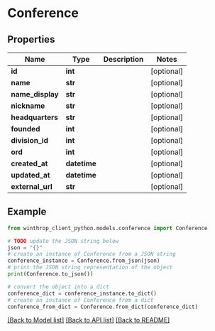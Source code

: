 # Conference


## Properties

Name | Type | Description | Notes
------------ | ------------- | ------------- | -------------
**id** | **int** |  | [optional] 
**name** | **str** |  | [optional] 
**name_display** | **str** |  | [optional] 
**nickname** | **str** |  | [optional] 
**headquarters** | **str** |  | [optional] 
**founded** | **int** |  | [optional] 
**division_id** | **int** |  | [optional] 
**ord** | **int** |  | [optional] 
**created_at** | **datetime** |  | [optional] 
**updated_at** | **datetime** |  | [optional] 
**external_url** | **str** |  | [optional] 

## Example

```python
from winthrop_client_python.models.conference import Conference

# TODO update the JSON string below
json = "{}"
# create an instance of Conference from a JSON string
conference_instance = Conference.from_json(json)
# print the JSON string representation of the object
print(Conference.to_json())

# convert the object into a dict
conference_dict = conference_instance.to_dict()
# create an instance of Conference from a dict
conference_from_dict = Conference.from_dict(conference_dict)
```
[[Back to Model list]](../README.md#documentation-for-models) [[Back to API list]](../README.md#documentation-for-api-endpoints) [[Back to README]](../README.md)


